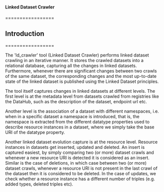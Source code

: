 #### Linked Dataset Crawler
=================

## Introduction
=================


The 'ld_crawler' tool (Linked Dataset Crawler) performs linked dataset crawling in an iterative manner. It stores the crawled datasets into a relational database, capturing all the changes in linked datasets. Furthermore, whenever there are  significant changes between two crawls of the same dataset, the corresponding changes and the most up-to-date state of the linked dataset is published using the Linked Dataset principles.

The tool itself captures changes in linked datasets at different levels. The first level is at the metadata level from datasets crawled from registries like the DataHub, such as the description of the dataset, endpoint url etc.

Another level is the association of a dataset with different namespaces, i.e. when in a specific dataset a namespace is introduced, that is, the namespace is extracted from the different datatype properties used to describe resource instances in a dataset, where we simply take the base URI of the datatype property.

Another linked dataset evolution capture is at the resource level. Resource instances in datasets get inserted, updated and deleted. An insert is captured easiest, by simply comparing two (or more) dataset crawls and whenever a new resource URI is detected it is considered as an insert. Similar is the case of deletions, in which case between two (or more) dataset crawls, whenever a resource URI is not present in the last crawl of the dataset then it is considered to be deleted. In the case of updates, we check whether a resource instance has a different number of triples (e.g. added types, deleted triples etc).

